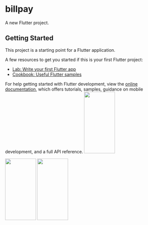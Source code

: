 # billpay

A new Flutter project.

## Getting Started

This project is a starting point for a Flutter application.

A few resources to get you started if this is your first Flutter project:

- [Lab: Write your first Flutter app](https://docs.flutter.dev/get-started/codelab)
- [Cookbook: Useful Flutter samples](https://docs.flutter.dev/cookbook)

For help getting started with Flutter development, view the
[online documentation](https://docs.flutter.dev/), which offers tutorials,
samples, guidance on mobile development, and a full API reference.
<img src="https://user-images.githubusercontent.com/120082312/232221293-a86f306f-7004-471b-9969-04531ab5f8a3.png"  width="100" height="200">


<img src="https://user-images.githubusercontent.com/120082312/232221419-4302600b-f7e5-4768-84a0-15019785099d.png"  width="100" height="200">


<img src="https://user-images.githubusercontent.com/120082312/232221531-f706347b-3baa-4451-b82a-2cea1796ab76.png"  width="100" height="200">
